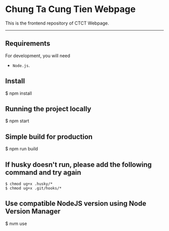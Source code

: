 # Chung Ta Cung Tien Webpage

This is the frontend repository of CTCT Webpage.

---

## Requirements

For development, you will need

- `Node.js`.

## Install

$ npm install

## Running the project locally

$ npm start

## Simple build for production

$ npm run build

## If husky doesn't run, please add the following command and try again

```
$ chmod ug+x .husky/*
$ chmod ug+x .git/hooks/*
```

## Use compatible NodeJS version using Node Version Manager

$ nvm use

